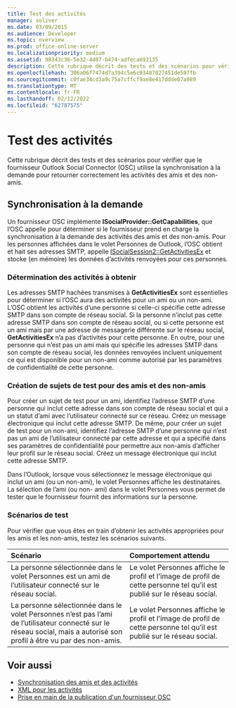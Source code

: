 ```yaml
---
title: Test des activités
manager: soliver
ms.date: 03/09/2015
ms.audience: Developer
ms.topic: overview
ms.prod: office-online-server
ms.localizationpriority: medium
ms.assetid: 98343c36-5e32-4d07-b474-adfeca693135
description: Cette rubrique décrit des tests et des scénarios pour vérifier que le fournisseur Outlook Social Connector (OSC) utilise la synchronisation à la demande pour retourner correctement les activités des amis et des non-amis.
ms.openlocfilehash: 306a06f7474d7a394c5e6c93487827451de597fb
ms.sourcegitcommit: c0fae34cd3a9c75a7cffcf9ae8e417ddde07a989
ms.translationtype: MT
ms.contentlocale: fr-FR
ms.lasthandoff: 02/12/2022
ms.locfileid: "62787575"
---
```

# <a name="testing-activities"></a>Test des activités

Cette rubrique décrit des tests et des scénarios pour vérifier que le fournisseur Outlook Social Connector (OSC) utilise la synchronisation à la demande pour retourner correctement les activités des amis et des non-amis.

<a name="olosc_TestingActivities_OnDemandSync"> </a>

## <a name="on-demand-synchronization"></a>Synchronisation à la demande

Un fournisseur OSC implémente **ISocialProvider::GetCapabilities**, que l’OSC appelle pour déterminer si le fournisseur prend en charge la synchronisation à la demande des activités des amis et des non-amis. Pour les personnes affichées dans le volet Personnes de Outlook, l’OSC obtient et hait ses adresses SMTP, appelle [ISocialSession2::GetActivitiesEx](isocialsession2-getactivitiesex.md) et stocke (en mémoire) les données d’activités renvoyées pour ces personnes. 
  
### <a name="determining-activities-to-get"></a>Détermination des activités à obtenir

Les adresses SMTP hachées transmises à **GetActivitiesEx** sont essentielles pour déterminer si l’OSC aura des activités pour un ami ou un non-ami. L’OSC obtient les activités d’une personne si celle-ci spécifie cette adresse SMTP dans son compte de réseau social. Si la personne n’inclut pas cette adresse SMTP dans son compte de réseau social, ou si cette personne est un ami mais par une adresse de messagerie différente sur le réseau social, **GetActivitiesEx** n’a pas d’activités pour cette personne. En outre, pour une personne qui n’est pas un ami mais qui spécifie les adresses SMTP dans son compte de réseau social, les données renvoyées incluent uniquement ce qui est disponible pour un non-ami comme autorisé par les paramètres de confidentialité de cette personne. 
  
### <a name="creating-test-subjects-for-friends-and-non-friends"></a>Création de sujets de test pour des amis et des non-amis

Pour créer un sujet de test pour un ami, identifiez l’adresse SMTP d’une personne qui inclut cette adresse dans son compte de réseau social et qui a un statut d’ami avec l’utilisateur connecté sur ce réseau. Créez un message électronique qui inclut cette adresse SMTP. De même, pour créer un sujet de test pour un non-ami, identifiez l’adresse SMTP d’une personne qui n’est pas un ami de l’utilisateur connecté par cette adresse et qui a spécifié dans ses paramètres de confidentialité pour permettre aux non-amis d’afficher leur profil sur le réseau social. Créez un message électronique qui inclut cette adresse SMTP. 
  
Dans l’Outlook, lorsque vous sélectionnez le message électronique qui inclut un ami (ou un non-ami), le volet Personnes affiche les destinataires. La sélection de l’ami (ou non- ami) dans le volet Personnes vous permet de tester que le fournisseur fournit des informations sur la personne.
  
### <a name="test-scenarios"></a>Scénarios de test

Pour vérifier que vous êtes en train d’obtenir les activités appropriées pour les amis et les non-amis, testez les scénarios suivants.
  
|**Scénario**|**Comportement attendu**|
|:-----|:-----|
|La personne sélectionnée dans le volet Personnes est un ami de l’utilisateur connecté sur le réseau social. |Le volet Personnes affiche le profil et l’image de profil de cette personne tel qu’il est publié sur le réseau social. |
|La personne sélectionnée dans le volet Personnes n’est pas l’ami de l’utilisateur connecté sur le réseau social, mais a autorisé son profil à être vu par des non-amis. |Le volet Personnes affiche le profil et l’image de profil de cette personne tel qu’il est publié sur le réseau social. |
   
## <a name="see-also"></a>Voir aussi

- [Synchronisation des amis et des activités](synchronizing-friends-and-activities.md)  
- [XML pour les activités](xml-for-activities.md)
- [Prise en main de la publication d'un fournisseur OSC](getting-ready-to-release-an-osc-provider.md)

